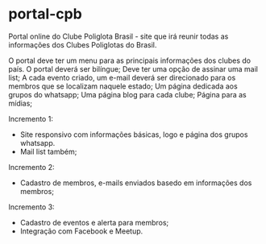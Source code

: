 # portal-cpb
Portal online do Clube Poliglota Brasil - site que irá reunir todas as informações dos Clubes Poliglotas do Brasil.

O portal deve ter um menu para as principais informações dos clubes do país.
O portal deverá ser bilíngue;
Deve ter uma opção de assinar uma mail list;
A cada evento criado, um e-mail deverá ser direcionado para os membros que se localizam naquele estado;
Um página dedicada aos grupos do whatsapp;
Uma página blog para cada clube;
Página para as mídias;

Incremento 1:
- Site responsivo com informações básicas, logo e página dos grupos whatsapp.
- Mail list também;

Incremento 2:
- Cadastro de membros, e-mails enviados basedo em informações dos membros;

Incremento 3:
- Cadastro de eventos e alerta para membros;
- Integração com Facebook e Meetup.
